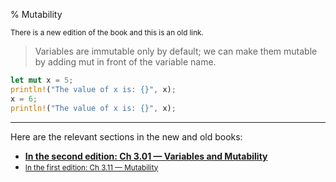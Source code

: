 % Mutability

<small>There is a new edition of the book and this is an old link.</small>

> Variables are immutable only by default; we can make them mutable by adding mut in front of the variable name.

```rust
let mut x = 5;
println!("The value of x is: {}", x);
x = 6;
println!("The value of x is: {}", x);
```

---

Here are the relevant sections in the new and old books:

* **[In the second edition: Ch 3.01 — Variables and Mutability][2]**
* <small>[In the first edition: Ch 3.11 — Mutability][1]</small>


[1]: first-edition/mutability.html
[2]: second-edition/ch03-01-variables-and-mutability.html
